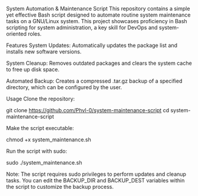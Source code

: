 System Automation & Maintenance Script
This repository contains a simple yet effective Bash script designed to automate routine system maintenance tasks on a GNU/Linux system. This project showcases proficiency in Bash scripting for system administration, a key skill for DevOps and system-oriented roles.

Features
System Updates: Automatically updates the package list and installs new software versions.

System Cleanup: Removes outdated packages and clears the system cache to free up disk space.

Automated Backup: Creates a compressed .tar.gz backup of a specified directory, which can be configured by the user.

Usage
Clone the repository:

git clone https://github.com/Phvl-0/system-maintenance-script
cd system-maintenance-script

Make the script executable:

chmod +x system_maintenance.sh

Run the script with sudo:

sudo ./system_maintenance.sh

Note: The script requires sudo privileges to perform updates and cleanup tasks. You can edit the BACKUP_DIR and BACKUP_DEST variables within the script to customize the backup process.
